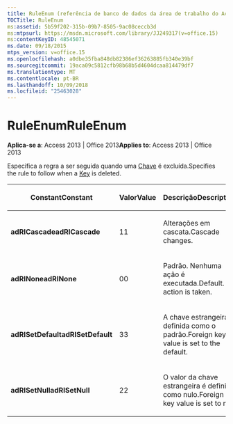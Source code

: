 ```yaml
---
title: RuleEnum (referência de banco de dados da área de trabalho do Access)
TOCTitle: RuleEnum
ms:assetid: 5b59f202-315b-09b7-8505-9ac08ceccb3d
ms:mtpsurl: https://msdn.microsoft.com/library/JJ249317(v=office.15)
ms:contentKeyID: 48545071
ms.date: 09/18/2015
mtps_version: v=office.15
ms.openlocfilehash: a0dbe35fba848db82386ef36263885fb340e39bf
ms.sourcegitcommit: 19aca09c5812cfb98b68b5d4604dcaa814479df7
ms.translationtype: MT
ms.contentlocale: pt-BR
ms.lasthandoff: 10/09/2018
ms.locfileid: "25463028"
---
```

# <a name="ruleenum"></a><span data-ttu-id="11ccb-102">RuleEnum</span><span class="sxs-lookup"><span data-stu-id="11ccb-102">RuleEnum</span></span>


<span data-ttu-id="11ccb-103">**Aplica-se a**: Access 2013 | Office 2013</span><span class="sxs-lookup"><span data-stu-id="11ccb-103">**Applies to**: Access 2013 | Office 2013</span></span>

<span data-ttu-id="11ccb-104">Especifica a regra a ser seguida quando uma [Chave](key-object-adox.md) é excluída.</span><span class="sxs-lookup"><span data-stu-id="11ccb-104">Specifies the rule to follow when a [Key](key-object-adox.md) is deleted.</span></span>

<table>
<colgroup>
<col style="width: 33%" />
<col style="width: 33%" />
<col style="width: 33%" />
</colgroup>
<thead>
<tr class="header">
<th><p><span data-ttu-id="11ccb-105">Constant</span><span class="sxs-lookup"><span data-stu-id="11ccb-105">Constant</span></span></p></th>
<th><p><span data-ttu-id="11ccb-106">Valor</span><span class="sxs-lookup"><span data-stu-id="11ccb-106">Value</span></span></p></th>
<th><p><span data-ttu-id="11ccb-107">Descrição</span><span class="sxs-lookup"><span data-stu-id="11ccb-107">Description</span></span></p></th>
</tr>
</thead>
<tbody>
<tr class="odd">
<td><p><span data-ttu-id="11ccb-108"><strong>adRICascade</strong></span><span class="sxs-lookup"><span data-stu-id="11ccb-108"><strong>adRICascade</strong></span></span></p></td>
<td><p><span data-ttu-id="11ccb-109">1</span><span class="sxs-lookup"><span data-stu-id="11ccb-109">1</span></span></p></td>
<td><p><span data-ttu-id="11ccb-110">Alterações em cascata.</span><span class="sxs-lookup"><span data-stu-id="11ccb-110">Cascade changes.</span></span></p></td>
</tr>
<tr class="even">
<td><p><span data-ttu-id="11ccb-111"><strong>adRINone</strong></span><span class="sxs-lookup"><span data-stu-id="11ccb-111"><strong>adRINone</strong></span></span></p></td>
<td><p><span data-ttu-id="11ccb-112">0</span><span class="sxs-lookup"><span data-stu-id="11ccb-112">0</span></span></p></td>
<td><p><span data-ttu-id="11ccb-p101">Padrão. Nenhuma ação é executada.</span><span class="sxs-lookup"><span data-stu-id="11ccb-p101">Default. No action is taken.</span></span></p></td>
</tr>
<tr class="odd">
<td><p><span data-ttu-id="11ccb-115"><strong>adRISetDefault</strong></span><span class="sxs-lookup"><span data-stu-id="11ccb-115"><strong>adRISetDefault</strong></span></span></p></td>
<td><p><span data-ttu-id="11ccb-116">3</span><span class="sxs-lookup"><span data-stu-id="11ccb-116">3</span></span></p></td>
<td><p><span data-ttu-id="11ccb-117">A chave estrangeira é definida como o padrão.</span><span class="sxs-lookup"><span data-stu-id="11ccb-117">Foreign key value is set to the default.</span></span></p></td>
</tr>
<tr class="even">
<td><p><span data-ttu-id="11ccb-118"><strong>adRISetNull</strong></span><span class="sxs-lookup"><span data-stu-id="11ccb-118"><strong>adRISetNull</strong></span></span></p></td>
<td><p><span data-ttu-id="11ccb-119">2</span><span class="sxs-lookup"><span data-stu-id="11ccb-119">2</span></span></p></td>
<td><p><span data-ttu-id="11ccb-120">O valor da chave estrangeira é definido como nulo.</span><span class="sxs-lookup"><span data-stu-id="11ccb-120">Foreign key value is set to null.</span></span></p></td>
</tr>
</tbody>
</table>

